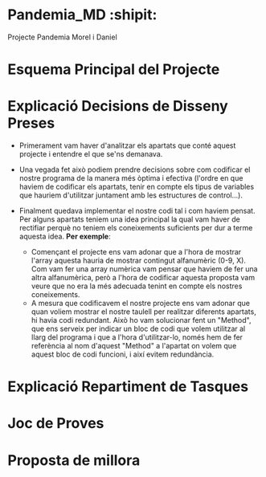 # Pandemia_MD :shipit:
Projecte Pandemia Morel i Daniel

# Esquema Principal del Projecte

# Explicació Decisions de Disseny Preses
 * Primerament vam haver d'analitzar els apartats que conté aquest projecte i entendre el que se'ns demanava.
 * Una vegada fet això podiem prendre decisions sobre com codificar el nostre programa de la manera més òptima i efectiva (l'ordre en que haviem de codificar els apartats, tenir en compte els tipus de variables que hauriem d'utilitzar juntament amb les estructures de control...).
 * Finalment quedava implementar el nostre codi tal i com haviem pensat. Per alguns apartats teniem una idea principal la qual vam haver de rectifiar perquè no teniem els coneixements suficients per dur a terme aquesta idea. **Per exemple**:
 
   - Començant el projecte ens vam adonar que a l'hora de mostrar l'array aquesta hauria de mostrar contingut alfanumèric (0-9, X). Com vam fer una array numèrica vam pensar que haviem de fer una altra alfanumèrica, però a l'hora de codificar aquesta proposta vam veure que no era la més adecuada tenint en compte els nostres coneixements.
   - A mesura que codificavem el nostre projecte ens vam adonar que quan voliem mostrar el nostre taulell per realitzar diferents apartats, hi havia codi redundant. Això ho vam solucionar fent un "Method", que ens serveix per indicar un bloc de codi que volem utilitzar al llarg del programa i que a l'hora d'utilitzar-lo, només hem de fer referència al nom d'aquest "Method" a l'apartat on volem que aquest bloc de codi funcioni, i així evitem redundància.
  
# Explicació Repartiment de Tasques

# Joc de Proves

# Proposta de millora
